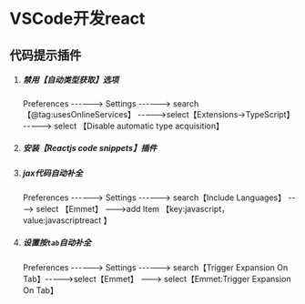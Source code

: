# VSCode开发react

## 代码提示插件

1. ##### 禁用【自动类型获取】选项

   Preferences ------> Settings ------> search【@tag:usesOnlineServices】 ----->select【Extensions->TypeScript】 -----> select 【Disable automatic type acquisition】

2. ##### 安装【Reactjs code snippets】插件

3. ##### jax代码自动补全

   Preferences ------> Settings ------> search【Include Languages】 ----> select 【Emmet】 --->add Item 【key:javascript，value:javascriptreact 】

4. ##### 设置按`tab`自动补全

   Preferences ------> Settings ------> search【Trigger Expansion On Tab】----->select【Emmet】 ---> select【Emmet:Trigger Expansion On Tab】

